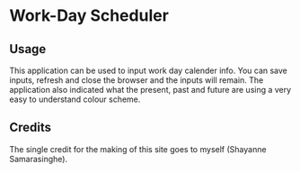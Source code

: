 # Work-Day Scheduler



## Usage 

This application can be used to input work day calender info. You can save inputs, refresh and close the browser and the inputs will remain. The application also indicated what the present, past and future are using a very easy to understand colour scheme. 


## Credits

The single credit for the making of this site goes to myself (Shayanne Samarasinghe). 


